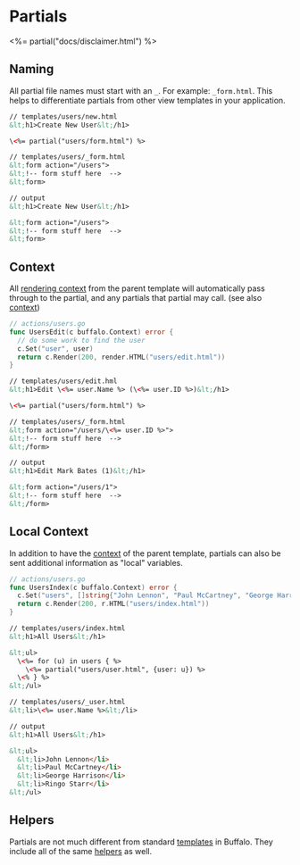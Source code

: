 # Partials

<%= partial("docs/disclaimer.html") %>

## Naming

All partial file names must start with an `_`. For example: `_form.html`. This helps to differentiate partials from other view templates in your application.

```html
// templates/users/new.html
&lt;h1>Create New User&lt;/h1>

\<%= partial("users/form.html") %>
```

```html
// templates/users/_form.html
&lt;form action="/users">
&lt;!-- form stuff here  -->
&lt;form>
```

```html
// output
&lt;h1>Create New User&lt;/h1>

&lt;form action="/users">
&lt;!-- form stuff here  -->
&lt;form>
```


## Context

All [rendering context](/docs/rendering) from the parent template will automatically pass through to the partial, and any partials that partial may call. (see also [context](/docs/context))


```go
// actions/users.go
func UsersEdit(c buffalo.Context) error {
  // do some work to find the user
  c.Set("user", user)
  return c.Render(200, render.HTML("users/edit.html"))
}
```

```html
// templates/users/edit.hml
&lt;h1>Edit \<%= user.Name %> (\<%= user.ID %>)&lt;/h1>

\<%= partial("users/form.html") %>
```

```html
// templates/users/_form.html
&lt;form action="/users/\<%= user.ID %>">
&lt;!-- form stuff here  -->
&lt;/form>
```

```html
// output
&lt;h1>Edit Mark Bates (1)&lt;/h1>

&lt;form action="/users/1">
&lt;!-- form stuff here  -->
&lt;/form>
```


## Local Context

In addition to have the [context](/docs/context) of the parent template, partials can also be sent additional information as "local" variables.

```go
// actions/users.go
func UsersIndex(c buffalo.Context) error {
  c.Set("users", []string{"John Lennon", "Paul McCartney", "George Harrison", "Ringo Starr"})
  return c.Render(200, r.HTML("users/index.html"))
}
```

```html
// templates/users/index.html
&lt;h1>All Users&lt;/h1>

&lt;ul>
  \<%= for (u) in users { %>
    \<%= partial("users/user.html", {user: u}) %>
  \<% } %>
&lt;/ul>
```

```html
// templates/users/_user.html
&lt;li>\<%= user.Name %>&lt;/li>
```

```html
// output
&lt;h1>All Users&lt;/h1>

&lt;ul>
  &lt;li>John Lennon</li>
  &lt;li>Paul McCartney</li>
  &lt;li>George Harrison</li>
  &lt;li>Ringo Starr</li>
&lt;/ul>
```

## Helpers

Partials are not much different from standard [templates](/docs/templating) in Buffalo. They include all of the same [helpers](/docs/helpers) as well.
